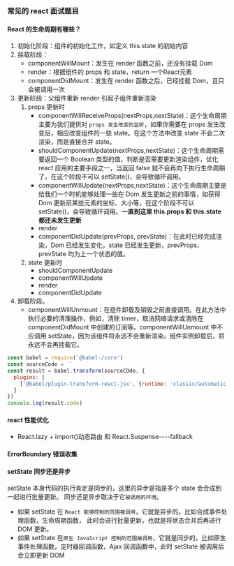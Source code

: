 ### 常见的 react 面试题目

#### React 的生命周期有哪些？

1. 初始化阶段：组件的初始化工作，如定义 this.state 的初始内容
2. 挂载阶段：
   + componentWillMount：发生在 render 函数之前，还没有挂载 Dom
   + render：根据组件的 props 和 state，return 一个React元素
   + componentDidMount：发生在 render 函数之后，已经挂载 Dom，且只会被调用一次
3. 更新阶段：父组件重新 render 引起子组件重新渲染
   1. props 更新时
      + componentWillReceiveProps(nextProps,nextState)：这个生命周期主要为我们提供对 `props 发生改变的监听`，如果你需要在 props 发生改变后，相应改变组件的一些 state。在这个方法中改变 state 不会二次渲染，而是直接合并 state。
      + shouldComponentUpdate(nextProps,nextState)：这个生命周期需要返回一个 Boolean 类型的值，判断是否需要更新渲染组件，优化 react 应用的主要手段之一，当返回 false 就不会再向下执行生命周期了，在这个阶段不可以 setState()，会导致循环调用。
      + componentWillUpdate(nextProps,nextState)：这个生命周期主要是给我们一个时机能够处理一些在 Dom 发生更新之前的事情，如获得 Dom 更新前某些元素的坐标、大小等，在这个阶段不可以 setState()，会导致循环调用。**一直到这里 this.props 和 this.state 都还未发生更新**
      + render
      + componentDidUpdate(prevProps, prevState)：在此时已经完成渲染，Dom 已经发生变化，state 已经发生更新，prevProps、prevState 均为上一个状态的值。
   2. state 更新时
      + shouldComponentUpdate
      + componentWillUpdate
      + render
      + componentDidUpdate
4. 卸载阶段。
   + componentWillUnmount：在组件卸载及销毁之前直接调用。在此方法中执行必要的清理操作，例如，清除 timer，取消网络请求或清除在 componentDidMount  中创建的订阅等。componentWillUnmount 中不应调用 setState，因为该组件将永远不会重新渲染。组件实例卸载后，将永远不会再挂载它。


```javascript
const babel = require('@babel-/core')
const sourceCode = ``
const result = babel.transform(sourceCOde, {
  plugins: [
    ['@babel/plugin-transform-react-jsx', {runtime: 'classic/automatic'}]
  ]
})
console.log(result.code)
```

#### react 性能优化

+ React.lazy + import()动态路由 和 React.Suspense----fallback


#### ErrorBoundary 错误收集

#### setState 同步还是异步

setState 本身代码的执行肯定是同步的，这里的异步是指是多个 state 会合成到一起进行批量更新。 同步还是异步取决于它`被调用的环境`。

+ 如果 setState 在 `React 能够控制的范围被调用`，它就是异步的。比如合成事件处理函数，生命周期函数， 此时会进行批量更新，也就是将状态合并后再进行 DOM 更新。
+ 如果 setState 在`原生 JavaScript 控制的范围被调用`，它就是同步的。比如原生事件处理函数，定时器回调函数，Ajax 回调函数中，此时 setState 被调用后会立即更新 DOM
